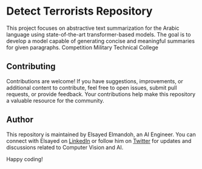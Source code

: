 

# Detect Terrorists Repository

This project focuses on abstractive text summarization for the Arabic language using state-of-the-art transformer-based models. The goal is to develop a model capable of generating concise and meaningful summaries for given paragraphs. Competition Military Technical College

## Contributing

Contributions are welcome! If you have suggestions, improvements, or additional content to contribute, feel free to open issues, submit pull requests, or provide feedback. Your contributions help make this repository a valuable resource for the community.

## Author

This repository is maintained by Elsayed Elmandoh, an AI Engineer. You can connect with Elsayed on [LinkedIn](https://www.linkedin.com/in/elsayed-elmandoh-77544428a/) or follow him on [Twitter](https://twitter.com/elsayedelmandoo) for updates and discussions related to Computer Vision and AI.

Happy coding!
